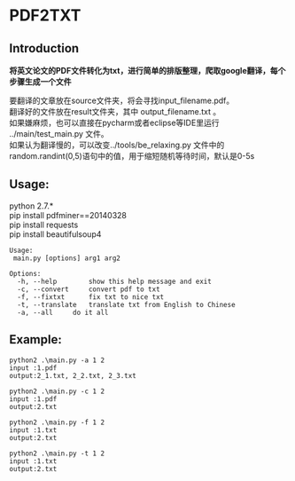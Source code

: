 # PDF2TXT
## Introduction
**将英文论文的PDF文件转化为txt，进行简单的排版整理，爬取google翻译，每个步骤生成一个文件**

要翻译的文章放在source文件夹，将会寻找input_filename.pdf。  
翻译好的文件放在result文件夹，其中 output_filename.txt 。  
如果嫌麻烦，也可以直接在pycharm或者eclipse等IDE里运行 ../main/test_main.py 文件。   
如果认为翻译慢的，可以改变../tools/be_relaxing.py 文件中的random.randint(0,5)语句中的值，用于缩短随机等待时间，默认是0-5s

## Usage:
python 2.7.*   
pip install pdfminer==20140328   
pip install requests   
pip install beautifulsoup4


    Usage:   
     main.py [options] arg1 arg2
    
    Options:   
      -h, --help    	show this help message and exit   
      -c, --convert 	convert pdf to txt   
      -f, --fixtxt  	fix txt to nice txt   
      -t, --translate  	translate txt from English to Chinese   
      -a, --all		do it all   
  
## Example:
    python2 .\main.py -a 1 2   
    input :1.pdf   
    output:2_1.txt, 2_2.txt, 2_3.txt   
    
    python2 .\main.py -c 1 2   
    input :1.pdf   
    output:2.txt   
    
    python2 .\main.py -f 1 2   
    input :1.txt   
    output:2.txt   
    
    python2 .\main.py -t 1 2  
    input :1.txt  
    output:2.txt  


